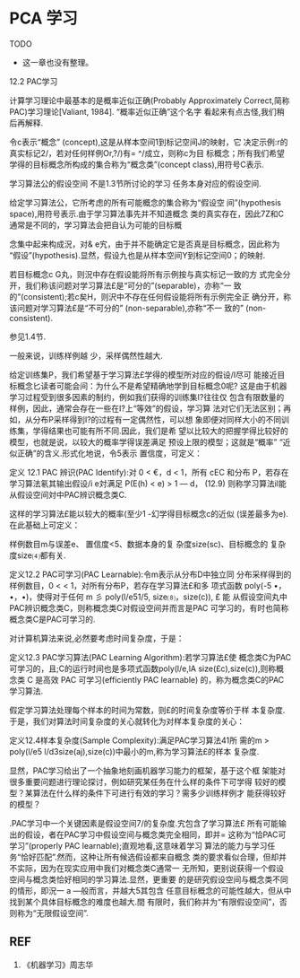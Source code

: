 # PCA 学习

TODO

- 这一章也没有整理。



12.2 PAC学习

计算学习理论中最基本的是概率近似正确(Probably Approximately Correct,简称PAC)学习理论[Valiant, 1984]. “概率近似正确”这个名字 看起来有点古怪,我们稍后再解释.

令c表示“概念” (concept),这是从样本空间1到标记空间J的映射，它 决定示例:r的真实标记2/，若对任何样例Or,?/)有= ^/成立，则称c为目 标概念；所有我们希望学得的目标概念所构成的集合称为“概念类”(concept class),用符号C表示.

学习算法公的假设空间 不是1.3节所讨论的学习 任务本身对应的假设空间.


给定学习算法公，它所考虑的所有可能概念的集合称为“假设空 间”(hypothesis space),用符号表示.由于学习算法事先并不知道概念 类的真实存在，因此7Z和C通常是不同的，学习算法会把自认为可能的目标概

念集中起来构成況，对& e宄，由于并不能确定它是否真是目标概念，因此称为 “假设”(hypothesis).显然，假设九也是从样本空间Y到标记空间0；的映射.

若目标概念c G丸，则況中存在假设能将所有示例按与真实标记一致的方 式完全分开，我们称该问题对学习算法£是“可分的”(separable)，亦称“一 致的”(consistent);若c矣H，则沢中不存在任何假设能将所有示例完全正 确分开，称该问题对学习算法£是“不可分的” (non-separable),亦称“不一 致的” (non-consistent).

参见1.4节.


一般来说，训练样例越 少，采样偶然性越大.


给定训练集P，我们希望基于学习算法£学得的模型所对应的假设/I尽可 能接近目标概念匕读者可能会间：为什么不是希望精确地学到目标概念0呢? 这是由于机器学习过程受到很多因素的制约，例如我们获得的训练集I?往往仅 包含有限数量的样例，因此，通常会存在一些在I?上“等效”的假设，学习算 法对它们无法区别；再如，从分布P采样得到I?的过程有一定偶然性，可以想 象即便对同样大小的不同训练集，学得结果也可能有所不同.因此，我们是希 望以比较大的把握学得比较好的模型，也就是说，以较大的概率学得误差满足 预设上限的模型；这就是“概率” “近似正确”的含义.形式化地说，令5表示 置信度，可定义：

定义 12.1 PAC 辨识(PAC Identify):对 0 < €，d < 1，所有 cEC 和分布 P，若存在学习算法氡其输出假设/i e対满足
P(E(h) < e) > 1 — d，    (12.9)
则称学习算法il能从假设空间対中PAC辨识概念类C.

这样的学习算法£能以较大的概率(至少1 -幻学得目标概念c的近似 (误差最多为e).在此基础上可定义：

样例数目m与误差e、 置信度<5、数据本身的复 杂度size(sc)、目标概念的 复杂度size⑷都有关.


定义12.2 PAC可学习(PAC Learnable):令m表示从分布D中独立同 分布采样得到的样例数目，0 < < 1，对所有分布P，若存在学习算法£和多 项式函数 poly(-5 •，•，•)，使得对于任何 m 彡 poly(l/e51/5, size⑻，size(c)), £ 能 从假设空间丸中PAC辨识概念类C，则称概念类C对假设空间并而言是PAC 可学习的，有时也简称概念类C是PAC可学习的.

对计算机算法来说,必然要考虑时间复杂度，于是：

定义12.3 PAC学习算法(PAC Learning Algorithm):若学习算法£使 概念类C为PAC可学习的，且;C的运行时间也是多项式函数poly(l/e,lA size(£c),size(c)),则称概念类 C 是高效 PAC 可学习(efficiently PAC learnable) 的，称为概念类C的PAC学习算法.

假定学习算法处理每个样本的时间为常数，则£的时间复杂度等价于样 本复杂度.于是，我们对算法时间复杂度的关心就转化为对样本复杂度的关心：

定义12.4样本复杂度(Sample Complexity):满足PAC学习算法41所 需的m > poly(l/e5 l/d3size(aj),size(c))中最小的m,称为学习算法£的样本 复杂度.

显然，PAC学习给出了一个抽象地刻画机器学习能力的框架，基于这个框 架能对很多重要问题进行理论探讨，例如研究某任务在什么样的条件下可学得 较好的模型？某算法在什么样的条件下可进行有效的学习？需多少训练样例才 能获得较好的模型？

.PAC学习中一个关键因素是假设空间7/的复杂度.宄包含了学习算法£ 所有可能输出的假设，者在PAC学习中假设空间与概念类完全相同，即并= 这称为“恰PAC可学习”(properly PAC learnable);直观地看,这意味着学习 算法的能力与学习任务“恰好匹配”.然而，这种让所有候选假设都来自概念 类的要求看似合理，但却并不实际，因为在现实应用中我们对概念类C通常一 无所知，更别说获得一个假设空间与概念类恰好相同的学习算法.显然，更重要 的是研究假设空间与概念类不同的情形，即況一 a —般而言，并越大5其包含 任意目标概念的可能性越大，但从中找到某个具体目标概念的难度也越大.間 有限时，我们称并为“有限假设空间”，否则称为“无限假设空间”.



## REF

1. 《机器学习》周志华
